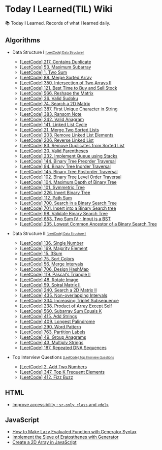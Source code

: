 # Today I Learned(TIL) Wiki

📚 Today I Learned. Records of what I learned daily.

## Algorithms

- Data Structure I <sub><sup>[[LeetCode] Data Structure I](https://leetcode.com/study-plan/data-structure/)</sup></sub>

  - [[LeetCode] 217. Contains Duplicate](https://github.com/zake-dev/TIL/blob/main/Algorithms/leetcode-217-contains-duplicate.md)
  - [[LeetCode] 53. Maximum Subarray](https://github.com/zake-dev/TIL/blob/main/Algorithms/leetcode-53-maximum-subarray.md)
  - [[LeetCode] 1. Two Sum](https://github.com/zake-dev/TIL/blob/main/Algorithms/leetcode-1-two-sum.md)
  - [[LeetCode] 88. Merge Sorted Array](https://github.com/zake-dev/TIL/blob/main/Algorithms/leetcode-88-merge-sorted-array.md)
  - [[LeetCode] 350. Intersection of Two Arrays II](https://github.com/zake-dev/TIL/blob/main/Algorithms/leetcode-350-intersection-of-two-arrays-ii.md)
  - [[LeetCode] 121. Best Time to Buy and Sell Stock](https://github.com/zake-dev/TIL/blob/main/Algorithms/leetcode-121-best-time-to-buy-and-sell-stock.md)
  - [[LeetCode] 566. Reshape the Matrix](https://github.com/zake-dev/TIL/blob/main/Algorithms/leetcode-566-reshape-the-matrix.md)
  - [[LeetCode] 36. Valid Sudoku](https://github.com/zake-dev/TIL/blob/main/Algorithms/leetcode-36-valid-sudoku.md)
  - [[LeetCode] 74. Search a 2D Matrix](https://github.com/zake-dev/TIL/blob/main/Algorithms/leetcode-74-search-a-2d-matrix.md)
  - [[LeetCode] 387. First Unique Character in String](https://github.com/zake-dev/TIL/blob/main/Algorithms/leetcode-387-first-unique-character-in-string.md)
  - [[LeetCode] 383. Ransom Note](https://github.com/zake-dev/TIL/blob/main/Algorithms/leetcode-383-ransom-note.md)
  - [[LeetCode] 242. Valid Anagram](https://github.com/zake-dev/TIL/blob/main/Algorithms/leetcode-242-valid-anagram.md)
  - [[LeetCode] 141. Linked List Cycle](https://github.com/zake-dev/TIL/blob/main/Algorithms/leetcode-141-linked-list-cycle.md)
  - [[LeetCode] 21. Merge Two Sorted Lists](https://github.com/zake-dev/TIL/blob/main/Algorithms/leetcode-21-merge-two-sorted-lists.md)
  - [[LeetCode] 203. Remove Linked List Elements](https://github.com/zake-dev/TIL/blob/main/Algorithms/leetcode-203-remove-linked-list-elements.md)
  - [[LeetCode] 206. Reverse Linked List](https://github.com/zake-dev/TIL/blob/main/Algorithms/leetcode-206-reverse-linked-list.md)
  - [[LeetCode] 83. Remove Duplicates from Sorted List](https://github.com/zake-dev/TIL/blob/main/Algorithms/leetcode-83-remove-duplicates-from-sorted-list.md)
  - [[LeetCode] 20. Valid Parentheses](https://github.com/zake-dev/TIL/blob/main/Algorithms/leetcode-20-valid-parentheses.md)
  - [[LeetCode] 232. Implement Queue using Stacks](https://github.com/zake-dev/TIL/blob/main/Algorithms/leetcode-232-implement-queue-using-stacks.md)
  - [[LeetCode] 144. Binary Tree Preorder Traversal](https://github.com/zake-dev/TIL/blob/main/Algorithms/leetcode-144-binary-tree-preorder-traversal.md)
  - [[LeetCode] 94. Binary Tree Inorder Traversal](https://github.com/zake-dev/TIL/blob/main/Algorithms/leetcode-94-binary-tree-inorder-traversal.md)
  - [[LeetCode] 145. Binary Tree Postorder Traversal](https://github.com/zake-dev/TIL/blob/main/Algorithms/leetcode-145-binary-tree-postorder-traversal.md)
  - [[LeetCode] 102. Binary Tree Level Order Traversal](https://github.com/zake-dev/TIL/blob/main/Algorithms/leetcode-102-binary-tree-level-order-traversal.md)
  - [[LeetCode] 104. Maximum Depth of Binary Tree](https://github.com/zake-dev/TIL/blob/main/Algorithms/leetcode-104-maximum-depth-of-binary-tree.md)
  - [[LeetCode] 101. Symmetric Tree](https://github.com/zake-dev/TIL/blob/main/Algorithms/leetcode-101-symmetric-tree.md)
  - [[LeetCode] 226. Invert Binary Tree](https://github.com/zake-dev/TIL/blob/main/Algorithms/leetcode-226-invert-binary-tree.md)
  - [[LeetCode] 112. Path Sum](https://github.com/zake-dev/TIL/blob/main/Algorithms/leetcode-112-path-sum.md)
  - [[LeetCode] 700. Search in a Binary Search Tree](https://github.com/zake-dev/TIL/blob/main/Algorithms/leetcode-700-search-in-a-binary-search-tree.md)
  - [[LeetCode] 701. Insert into a Binary Search tree](https://github.com/zake-dev/TIL/blob/main/Algorithms/leetcode-701-insert-into-a-binary-search-tree.md)
  - [[LeetCode] 98. Validate Binary Search Tree](https://github.com/zake-dev/TIL/blob/main/Algorithms/leetcode-98-validate-binary-search-tree.md)
  - [[LeetCode] 653. Two Sum IV - Input is a BST](https://github.com/zake-dev/TIL/blob/main/Algorithms/leetcode-653-two-sum-iv-input-is-a-bst.md)
  - [[LeetCode] 235. Lowest Common Ancestor of a Binary Search Tree](https://github.com/zake-dev/TIL/blob/main/Algorithms/leetcode-235-lowest-common-ancestor-of-a-binary-search-tree.md)

- Data Structure II <sub><sup>[[LeetCode] Data Structure II](https://leetcode.com/study-plan/data-structure/)</sup></sub>

  - [[LeetCode] 136. Single Number](https://github.com/zake-dev/TIL/blob/main/Algorithms/leetcode-136-single-number.md)
  - [[LeetCode] 169. Majority Element](https://github.com/zake-dev/TIL/blob/main/Algorithms/leetcode-169-majority-element.md)
  - [[LeetCode] 15. 3Sum](https://github.com/zake-dev/TIL/blob/main/Algorithms/leetcode-15-3sum.md)
  - [[LeetCode] 75. Sort Colors](https://github.com/zake-dev/TIL/blob/main/Algorithms/leetcode-75-sort-colors.md)
  - [[LeetCode] 56. Merge Intervals](https://github.com/zake-dev/TIL/blob/main/Algorithms/leetcode-56-merge-intervals.md)
  - [[LeetCode] 706. Design HashMap](https://github.com/zake-dev/TIL/blob/main/Algorithms/leetcode-706-design-hashmap.md)
  - [[LeetCode] 119. Pascal's Triangle II](https://github.com/zake-dev/TIL/blob/main/Algorithms/leetcode-119-pascals-triangle-ii.md)
  - [[LeetCode] 48. Rotate Image](https://github.com/zake-dev/TIL/blob/main/Algorithms/leetcode-48-rotate-image.md)
  - [[LeetCode] 59. Spiral Matrix II](https://github.com/zake-dev/TIL/blob/main/Algorithms/leetcode-59-spiral-matrix-ii.md)
  - [[LeetCode] 240. Search a 2D Matrix II](https://github.com/zake-dev/TIL/blob/main/Algorithms/leetcode-240-search-a-2d-matrix-ii.md)
  - [[LeetCode] 435. Non-overlapping Intervals](https://github.com/zake-dev/TIL/blob/main/Algorithms/leetcode-435-non-overlapping-intervals.md)
  - [[LeetCode] 334. Increasing Triplet Subsequence](https://github.com/zake-dev/TIL/blob/main/Algorithms/leetcode-334-increasing-triplet-subsequence.md)
  - [[LeetCode] 238. Product of Array Except Self](https://github.com/zake-dev/TIL/blob/main/Algorithms/leetcode-238-product-of-array-except-self.md)
  - [[LeetCode] 560. Subarray Sum Equals K](https://github.com/zake-dev/TIL/blob/main/Algorithms/leetcode-560-subarray-sum-equals-k.md)
  - [[LeetCode] 415. Add Strings](https://github.com/zake-dev/TIL/blob/main/Algorithms/leetcode-415-add-strings.md)
  - [[LeetCode] 409. Longest Palindrome](https://github.com/zake-dev/TIL/blob/main/Algorithms/leetcode-409-longest-palindrome.md)
  - [[LeetCode] 290. Word Pattern](https://github.com/zake-dev/TIL/blob/main/Algorithms/leetcode-290-word-pattern.md)
  - [[LeetCode] 763. Partition Labels](https://github.com/zake-dev/TIL/blob/main/Algorithms/leetcode-763-partition-labels.md)
  - [[LeetCode] 49. Group Anagrams](https://github.com/zake-dev/TIL/blob/main/Algorithms/leetcode-49-group-anagrams.md)
  - [[LeetCode] 43. Multiply Strings](https://github.com/zake-dev/TIL/blob/main/Algorithms/leetcode-43-multiply-strings.md)
  - [[LeetCode] 187. Repeated DNA Sequences](https://github.com/zake-dev/TIL/blob/main/Algorithms/leetcode-187-repeated-dna-sequences.md)

- Top Interview Questions <sub><sup>[[LeetCode] Top Interview Questions](https://leetcode.com/problem-list/top-interview-questions/)</sup></sub>
  - [[LeetCode] 2. Add Two Numbers](https://github.com/zake-dev/TIL/blob/main/Algorithms/leetcode-2-add-two-numbers.md)
  - [[LeetCode] 347. Top K Frequent Elements](https://github.com/zake-dev/TIL/blob/main/Algorithms/leetcode-347-top-k-frequent-elements.md)
  - [[LeetCode] 412. Fizz Buzz](https://github.com/zake-dev/TIL/blob/main/Algorithms/leetcode-412-fizz-buzz.md)

## HTML

- [Improve accessibility : `sr-only class` and `<del>`](https://github.com/zake-dev/TIL/blob/main/HTML/improve-accessibility-sr-only-class-and-del.md)

## JavaScript

- [How to Make Lazy Evaluated Function with Generator Syntax](https://github.com/zake-dev/TIL/blob/main/JavaScript/how-to-make-lazy-evaluated-function-with-generator-syntax.md)
- [Implement the Sieve of Eratosthenes with Generator](https://github.com/zake-dev/TIL/blob/main/JavaScript/implement-the-sieve-of-eratosthenes-with-generator.md)
- [Create a 2D Array in JavaScript](https://github.com/zake-dev/TIL/blob/main/JavaScript/create-a-2d-array-in-javascript.md)
